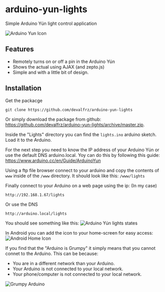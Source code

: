 # arduino-yun-lights
Simple Arduino Yún light control application

<img src="http://behuns.com/media/arduino-yun-lights/icon-touch.png" alt="Arduino Yun Icon">

## Features
- Remotely turns on or off a pin in the Arduino Yún
- Shows the actual using AJAX (and zepto.js)
- Simple and with a little bit of design.

## Installation

Get the packacge
```
git clone https://github.com/devalfrz/arduino-yun-lights
```
Or simply download the package from github: <a href="https://github.com/devalfrz/arduino-yun-lights/archive/master.zip">https://github.com/devalfrz/arduino-yun-lights/archive/master.zip</a>.

Inside the "Lights" directory you can find the ```lights.ino``` arduino sketch. Load it to the Arduino.

For the next step you need to know the IP address of your Arduino Yún or use the default DNS arduino.local. Yoy can do this by following this guide: https://www.arduino.cc/en/Guide/ArduinoYun

Using a ftp file browser connect to your arduino and copy the contents of ```www``` inside of the ```/www``` directory. It should look like this: ```/www/lights```

Finally connect to your Arduino on a web page using the ip:
(In my case)
```
http://192.168.1.67/lights
```
Or use the DNS
```
http://arduino.local/lights
```
You should see something like this:
<img src="http://behuns.com/media/arduino-yun-lights/states.png" alt="Arduino Yún lights states">

In Android you can add the icon to your home-screen for easy access:
<img src="http://behuns.com/media/arduino-yun-lights/icon.png" alt="Android Home Icon">

If you find that the "Arduino is Grumpy" it simply means that you cannot connet to the Arduino. This can be because:
- You are in a different network than your Arduino.
- Your Arduino is not connected to your local network.
- Your phone/computer is not connected to your local network.
<img src="http://behuns.com/media/arduino-yun-lights/grumpy.png" alt="Grumpy Arduino">
